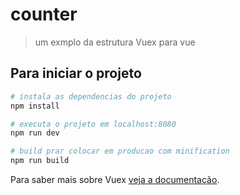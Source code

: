 # counter

> um exmplo da estrutura Vuex para vue

## Para iniciar o projeto

``` bash
# instala as dependencias do projeto
npm install

# executa o projeto em localhost:8080
npm run dev

# build prar colocar em producao com minification
npm run build
```

Para saber mais sobre Vuex [veja a documentação](https://vuex.vuejs.org/en/index.html).

